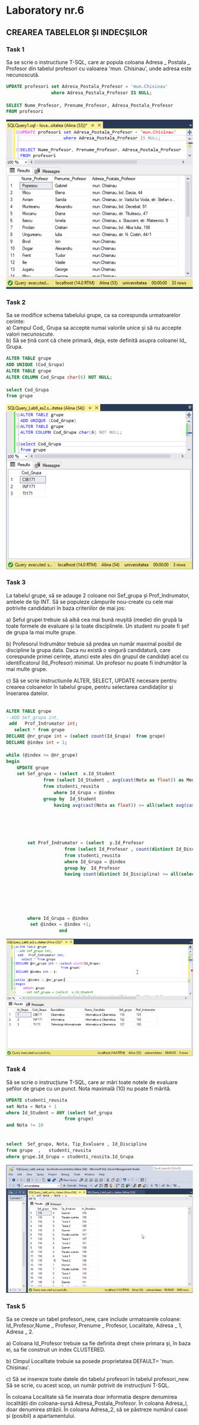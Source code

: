 # Laboratory nr.6
## CREAREA TABELELOR ȘI INDECȘILOR
### Task 1
Sa se scrie o instructiune T-SQL, care ar popula coloana Adresa _ Postala _ Profesor din tabelul profesori cu valoarea 'mun. Chisinau',
unde adresa este necunoscută.

```SQL
UPDATE profesori set Adresa_Postala_Profesor = 'mun.Chisinau'
				 where Adresa_Postala_Profesor IS NULL;

SELECT Nume_Profesor, Prenume_Profesor, Adresa_Postala_Profesor
FROM profesori
```

![alt text](https://github.com/AlinaGomeniuc/Data-Base/blob/master/LAB6/images/VirtualBox_Alina_06_11_2018_18_10_39.png)

### Task 2
Sa se modifice schema tabelului grupe, ca sa corespunda urmatoarelor cerinte:<br/>
  a) Campul Cod_ Grupa sa accepte numai valorile unice și să nu accepte valori necunoscute. <br/>
  b) Să se țină cont că cheie primară, deja, este definită asupra coloanei Id_ Grupa. <br/>

  ```SQL
ALTER TABLE grupe 
ADD UNIQUE (Cod_Grupa)
ALTER TABLE grupe 
ALTER COLUMN Cod_Grupa char(6) NOT NULL;

select Cod_Grupa
from grupe
```
![alt text](https://github.com/AlinaGomeniuc/Data-Base/blob/master/LAB6/images/VirtualBox_Alina_06_11_2018_18_48_06.png)

### Task 3
La tabelul grupe, să se adauge 2 coloane noi Sef_grupa și Prof_Indrumator, ambele de tip INT. Să se populeze câmpurile nou-create cu cele mai potrivite candidaturi în baza criteriilor de mai jos:

a) Șeful grupei trebuie să aibă cea mai bună reușită (medie) din grupă la toate formele de evaluare și la toate disciplinele. Un student nu poate fi șef de grupa la mai multe grupe.

b) Profesorul îndrumător trebuie să predea un număr maximal posibil de discipline la grupa data. Daca nu există o singură candidatură, care corespunde primei cerințe, atunci este ales din grupul de candidați acel cu identificatorul (Id_Profesor) minimal. Un profesor nu poate fi indrumător la mai multe grupe.

c) Să se scrie instructiunile ALTER, SELECT, UPDATE necesare pentru crearea coloanelor în tabelul grupe, pentru selectarea candidaților și înserarea datelor.

```SQL

ALTER TABLE grupe
--ADD Sef_grupa int,
 add   Prof_Indrumator int;
   select * from grupe
DECLARE @nr_grupe int = (select count(Id_Grupa)  from grupe)
DECLARE @index int = 1;

while (@index <= @nr_grupe)
begin
	UPDATE grupe
	set Sef_grupa = (select  x.Id_Student
			  from (select Id_Student , avg(cast(Nota as float)) as Media
			  from studenti_reusita
		          where Id_Grupa = @index
			  group by  Id_Student
		          having avg(cast(Nota as float)) >= all(select avg(cast(Nota as float))
																		from studenti_reusita
																		where Id_Grupa = @index
																		group by Id_Student)  
																		 ) as x)
			
		set Prof_Indrumator = (select  y.Id_Profesor
					  from (select Id_Profesor , count(distinct Id_Disciplina) as Nr_de_discipline
					  from studenti_reusita
					  where Id_Grupa = @index
					  group by  Id_Profesor
					  having count(distinct Id_Disciplina) >= all(select count(distinct Id_Disciplina)
																			from studenti_reusita
																			where Id_Grupa = @index
																			group by Id_Profesor)  
																			 ) as y)	
			
																	  
		where Id_Grupa = @index
		 set @index = @index +1;
					end
```

![alt text](https://github.com/AlinaGomeniuc/Data-Base/blob/master/LAB6/images/VirtualBox_Alina_06_11_2018_21_52_30.png)

### Task 4
Să se scrie o instrucțiune T-SQL, care ar mări toate notele de evaluare șefilor de grupe cu un punct. Nota maximală (10) nu poate fi mărită.

```SQL
UPDATE studenti_reusita
set Nota = Nota + 1
where Id_Student = ANY (select Sef_grupa
					  from grupe)
and Nota != 10


select  Sef_grupa, Nota, Tip_Evaluare , Id_Disciplina
from grupe	,	studenti_reusita
where grupe.Id_Grupa = studenti_reusita.Id_Grupa
```
![alt text](https://github.com/AlinaGomeniuc/Data-Base/blob/master/LAB6/images/VirtualBox_Alina_06_11_2018_22_29_40.png)

### Task 5
Sa se creeze un tabel profesori_new, care include urmatoarele coloane: Id_Profesor,Nume _ Profesor, Prenume _ Profesor, Localitate, Adresa _ 1, Adresa _ 2.

a) Coloana Id_Profesor trebuie sa fie definita drept cheie primara și, în baza ei, sa fie construit un index CLUSTERED.

b) Cîmpul Localitate trebuie sa posede proprietatea DEFAULT= 'mun. Chisinau'.

c) Să se insereze toate datele din tabelul profesori în tabelul profesori_new. Să se scrie, cu acest scop, un număr potrivit de instrucțiuni T-SQL.

În coloana Localitate să fie inserata doar informatia despre denumirea localității din coloana-sursă Adresa_Postala_Profesor. În coloana Adresa_l, doar denumirea străzii. În coloana Adresa_2, să se păstreze numărul casei și (posibil) a apartamentului.

